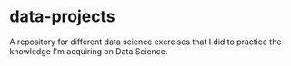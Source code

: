 # data-projects

A repository for different data science exercises that I did to practice the knowledge I'm acquiring on Data Science.
